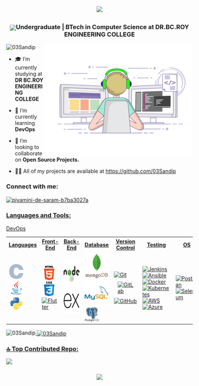 <h1 align="center">
    <img src="https://readme-typing-svg.herokuapp.com/?font=Righteous&size=35&center=true&vCenter=true&width=610&height=70&duration=5000&lines=Hi+👋,+I'm+Sandip+Paul;" />
</h1>
<h3 align="center"><img align="center" src="https://media.giphy.com/media/1fhj2FW0661V3Nb2Me/giphy.gif" width="80">Undergraduate | BTech in Computer Science at DR.BC.ROY ENGINEERING COLLEGE</h3>
<img align="right" alt="Coding" width="400" src="https://raw.githubusercontent.com/devSouvik/devSouvik/master/gif3.gif">

<p align="left"> <img src="https://komarev.com/ghpvc/?username=03Sandip&label=Profile%20views&color=0e75b6&style=flat" alt="03Sandip" /> </p>
 
- 🎓 I’m currently studying at **DR BC.ROY ENGINEERING COLLEGE**

- 🌱 I’m currently learning **DevOps**

- 👯 I’m looking to collaborate on **Open Source Projects.**

- 👨‍💻 All of my projects are available at https://github.com/03Sandip


<h3 align="left">Connect with me:</h3>
<p align="left">
<a href="https://www.linkedin.com/in/sandip-paul-053a21259/" target="blank"><img align="center" src="https://raw.githubusercontent.com/rahuldkjain/github-profile-readme-generator/master/src/images/icons/Social/linked-in-alt.svg" alt="piyamini-de-saram-b7ba3027a" height="30" width="40" /></a><a href="https://discord.gg/discordapp.com/users/piyaminidesaram" target="blank">
</p>
<h3 align="left">Languages and Tools:</h3>
<table>
  <tr>
    <th>Languages</th>
    <th>Front-End</th>
    <th>Back-End</th>
    <th>Database</th>
    <th>Version Control</th 
    <th>DevOps</th>
    <th>Testing</th>
    <th>OS</th>
  </tr>
  <tr>

  
<td>
      <a href="https://www.cprogramming.com/" target="_blank" rel="noreferrer">
        <img src="https://raw.githubusercontent.com/devicons/devicon/master/icons/c/c-original.svg" alt="C" width="40" height="40"/>
      </a>
      <a href="https://www.java.com" target="_blank" rel="noreferrer">
        <img src="https://raw.githubusercontent.com/devicons/devicon/master/icons/java/java-original.svg" alt="Java" width="40" height="40"/>
      </a>
      <a href="https://www.python.org" target="_blank" rel="noreferrer">
        <img src="https://raw.githubusercontent.com/devicons/devicon/master/icons/python/python-original.svg" alt="Python" width="40" height="40"/>
      </a>
    </td>


 <td>
      <a href="https://www.w3.org/html/" target="_blank" rel="noreferrer">
        <img src="https://raw.githubusercontent.com/devicons/devicon/master/icons/html5/html5-original-wordmark.svg" alt="HTML5" width="40" height="40"/>
      </a>
      <a href="https://www.w3schools.com/css/" target="_blank" rel="noreferrer">
        <img src="https://raw.githubusercontent.com/devicons/devicon/master/icons/css3/css3-original-wordmark.svg" alt="CSS3" width="40" height="40"/>
      </a>
      <a href="https://flutter.dev/" target="_blank" rel="noreferrer">
        <img src="https://cdn.jsdelivr.net/gh/devicons/devicon@latest/icons/flutter/flutter-original.svg" alt="Flutter" width="40" height="40"/>
      </a>
    </td>


    
 <td>
      <a href="https://nodejs.org" target="_blank" rel="noreferrer">
        <img src="https://raw.githubusercontent.com/devicons/devicon/master/icons/nodejs/nodejs-original-wordmark.svg" alt="Node.js" width="70" height="70"/>
      </a>
      <a href="https://www.djangoproject.com/" target="_blank" rel="noreferrer">
        <img src="https://github.com/devicons/devicon/blob/v2.16.0/icons/express/express-original.svg" alt="Express.js" width="70" height="70"/>
      </a>
    </td>


  
<td>
      <a href="https://www.mongodb.com/" target="_blank" rel="noreferrer">
        <img src="https://raw.githubusercontent.com/devicons/devicon/master/icons/mongodb/mongodb-original-wordmark.svg" alt="MongoDB" width="70" height="70"/>
      </a>
      <a href="https://www.mysql.com/" target="_blank" rel="noreferrer">
        <img src="https://raw.githubusercontent.com/devicons/devicon/master/icons/mysql/mysql-original-wordmark.svg" alt="MySQL" width="70" height="70"/>
      </a>
      <a href="https://www.postgresql.org" target="_blank" rel="noreferrer">
        <img src="https://raw.githubusercontent.com/devicons/devicon/master/icons/postgresql/postgresql-original-wordmark.svg" alt="PostgreSQL" width="40" height="40"/>
      </a>
    </td>


  
 <td>
      <a href="https://git-scm.com/" target="_blank" rel="noreferrer">
        <img src="https://www.vectorlogo.zone/logos/git-scm/git-scm-icon.svg" alt="Git" width="40" height="40"/>
      </a>
      <a href="https://about.gitlab.com/" target="_blank">
        <img style="margin: 10px" src="https://profilinator.rishav.dev/skills-assets/gitlab.svg" alt="GitLab" height="50"/>
      </a>
      <a href="https://skillicons.dev">
        <img src="https://skillicons.dev/icons?i=github&theme=light" alt="GitHub" width="40" height="40"/>
      </a>
    </td>

  
 <td>
      <a href="https://www.jenkins.io" target="_blank" rel="noreferrer">
 <img src="https://www.vectorlogo.zone/logos/jenkins/jenkins-icon.svg" alt="Jenkins" width="40" height="40"/>
<img src="https://cdn.jsdelivr.net/gh/devicons/devicon@latest/icons/ansible/ansible-original-wordmark.svg"alt="Ansible" width="40" height="40"/> 
 <img src="https://cdn.jsdelivr.net/gh/devicons/devicon@latest/icons/docker/docker-original.svg" alt="Docker" width="40" height="40"/>
<img src="https://cdn.jsdelivr.net/gh/devicons/devicon@latest/icons/kubernetes/kubernetes-original.svg" alt="Kubernetes" width="40" height="40"/>   
<img src="https://cdn.jsdelivr.net/gh/devicons/devicon@latest/icons/amazonwebservices/amazonwebservices-original-wordmark.svg"alt="AWS" width="40" height="40" />
<img src="https://cdn.jsdelivr.net/gh/devicons/devicon@latest/iconsazure/azure-original.svg"alt="Azure" width="40" height="40" />   
      </a>
      </a>
    </td>


    
 <td>
      <a href="https://postman.com" target="_blank" rel="noreferrer">
        <img src="https://www.vectorlogo.zone/logos/getpostman/getpostman-icon.svg" alt="Postman" width="33" height="33"/>
      </a>
      <a href="https://www.selenium.dev" target="_blank" rel="noreferrer">
        <img src="https://raw.githubusercontent.com/detain/svg-logos/780f25886640cef088af994181646db2f6b1a3f8/svg/selenium-logo.svg" alt="Selenium" width="33" height="33"/>
      </a>
    </td>
  
 <td>
      <a href="https://www.linux.org/" target="_blank" rel="noreferrer">
        <img src="https://raw.githubusercontent.com/devicons/devicon/master/icons/linux/linux-original.svg" alt="Linux" width="40" height="40"/>
      </a>
      <a href="https://www.microsoft.com/" target="_blank" rel="noreferrer">
        <img src="https://cdn.jsdelivr.net/gh/devicons/devicon@latest/icons/windows11/windows11-original.svg" alt="Windows" width="40" height="40"/>
      </a>
    </td>
  </tr>
</table>

            
<p><img align="left" src="https://github-readme-stats.vercel.app/api/top-langs?username=03Sandip&sshow_icons=true&locale=en&layout=compact" alt="03Sandip" /></p>

<p>&nbsp;<img align="center" src="https://github-readme-stats.vercel.app/api?username=03Sandip&count_private=true&show_icons=true&locale=en" alt="03Sandip" /></p>



### 🔝 Top Contributed Repo:
![](https://github-contributor-stats.vercel.app/api?username=03Sandip&limit=5&theme=flat&combine_all_yearly_contributions=true)



<h3 align="center">
    <img src="https://readme-typing-svg.herokuapp.com/?font=Righteous&size=25&center=true&vCenter=true&width=610&height=70&duration=4000&lines=Thanks+for+visiting!+✌️;">
</h3>

<br/>
